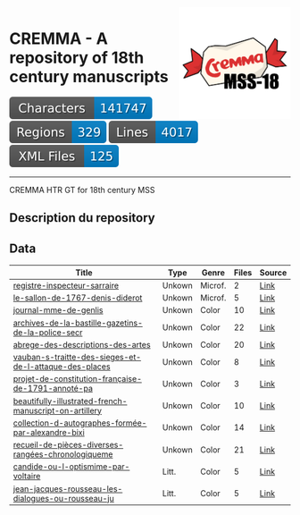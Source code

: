 <img src="./cremma_mss-18.png" width="200" align=right>

CREMMA - A repository of 18th century manuscripts
=================================================

![characters badge](badges/characters.svg) ![regions badge](badges/regions.svg) ![lines badge](badges/lines.svg) ![files badge](badges/files.svg) 

--- 


CREMMA HTR GT for 18th century MSS

## Description du repository

## Data

| Title                                                                                                                 | Type   | Genre   |   Files | Source   |
|-----------------------------------------------------------------------------------------------------------------------|--------|---------|---------|----------|
| [registre-inspecteur-sarraire](data/registre-inspecteur-sarraire)                                                     | Unkown | Microf. |       2 | [Link]() |
| [le-sallon-de-1767-denis-diderot](data/le-sallon-de-1767-denis-diderot)                                               | Unkown | Microf. |       5 | [Link]() |
| [journal-mme-de-genlis](data/journal-mme-de-genlis)                                                                   | Unkown | Color   |      10 | [Link]() |
| [archives-de-la-bastille-gazetins-de-la-police-secr](data/archives-de-la-bastille-gazetins-de-la-police-secr)         | Unkown | Color   |      22 | [Link]() |
| [abrege-des-descriptions-des-artes](data/abrege-des-descriptions-des-artes)                                           | Unkown | Color   |      20 | [Link]() |
| [vauban-s-traitte-des-sieges-et-de-l-attaque-des-places](data/vauban-s-traitte-des-sieges-et-de-l-attaque-des-places) | Unkown | Color   |       8 | [Link]() |
| [projet-de-constitution-française-de-1791-annoté-pa](data/projet-de-constitution-française-de-1791-annoté-pa)         | Unkown | Color   |       3 | [Link]() |
| [beautifully-illustrated-french-manuscript-on-artillery](data/beautifully-illustrated-french-manuscript-on-artillery) | Unkown | Color   |      10 | [Link]() |
| [collection-d-autographes-formée-par-alexandre-bixi](data/collection-d-autographes-formée-par-alexandre-bixi)         | Unkown | Color   |      14 | [Link]() |
| [recueil-de-pièces-diverses-rangées-chronologiqueme](data/recueil-de-pièces-diverses-rangées-chronologiqueme)         | Unkown | Color   |      21 | [Link]() |
| [candide-ou-l-optismime-par-voltaire](data/candide-ou-l-optismime-par-voltaire)                                       | Litt.  | Color   |       5 | [Link]() |
| [jean-jacques-rousseau-les-dialogues-ou-rousseau-ju](data/jean-jacques-rousseau-les-dialogues-ou-rousseau-ju)         | Litt.  | Color   |       5 | [Link]() |
